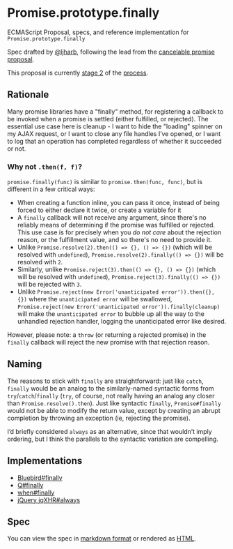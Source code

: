 # Promise.prototype.finally
ECMAScript Proposal, specs, and reference implementation for `Promise.prototype.finally`

Spec drafted by [@ljharb](https://github.com/ljharb), following the lead from the [cancelable promise proposal](https://github.com/domenic/cancelable-promise/blob/master/Third%20State.md#promiseprototypefinally-implementation).

This proposal is currently [stage 2](https://github.com/tc39/proposals/blob/master/README.md) of the [process](https://tc39.github.io/process-document/).

## Rationale
Many promise libraries have a "finally" method, for registering a callback to be invoked when a promise is settled (either fulfilled, or rejected). The essential use case here is cleanup - I want to hide the "loading" spinner on my AJAX request, or I want to close any file handles I’ve opened, or I want to log that an operation has completed regardless of whether it succeeded or not.

### Why not `.then(f, f)`?
`promise.finally(func)` is similar to `promise.then(func, func)`, but is different in a few critical ways:
 - When creating a function inline, you can pass it once, instead of being forced to either declare it twice, or create a variable for it
 - A `finally` callback will not receive any argument, since there's no reliably means of determining if the promise was fulfilled or rejected. This use case is for precisely when you *do not care* about the rejection reason, or the fulfillment value, and so there's no need to provide it.
 - Unlike `Promise.resolve(2).then(() => {}, () => {})` (which will be resolved with `undefined`), `Promise.resolve(2).finally(() => {})` will be resolved with `2`.
 - Similarly, unlike `Promise.reject(3).then(() => {}, () => {})` (which will be resolved with `undefined`), `Promise.reject(3).finally(() => {})` will be rejected with `3`.
 - Unlike `Promise.reject(new Error('unanticipated error')).then({}, {})` where the `unanticipated error` will be swallowed, `Promise.reject(new Error('unanticipated error')).finally(cleanup)` will make the `unanticipated error` to bubble up all the way to the unhandled rejection handler, logging the unanticipated error like desired.

However, please note: a `throw` (or returning a rejected promise) in the `finally` callback will reject the new promise with that rejection reason.

## Naming
The reasons to stick with `finally` are straightforward: just like `catch`, `finally` would be an analog to the similarly-named syntactic forms from `try`/`catch`/`finally` (`try`, of course, not really having an analog any closer than `Promise.resolve().then`). Just like syntactic `finally`, `Promise#finally` would not be able to modify the return value, except by creating an abrupt completion by throwing an exception (ie, rejecting the promise).

I’d briefly considered `always` as an alternative, since that wouldn’t imply ordering, but I think the parallels to the syntactic variation are compelling.

## Implementations
 - [Bluebird#finally](http://bluebirdjs.com/docs/api/finally.html)
 - [Q#finally](https://github.com/kriskowal/q/wiki/API-Reference#promisefinallycallback)
 - [when#finally](https://github.com/cujojs/when/blob/master/docs/api.md#promisefinally)
 - [jQuery jqXHR#always](http://api.jquery.com/jQuery.ajax/#jqXHR)

## Spec
You can view the spec in [markdown format](spec.md) or rendered as [HTML](http://ljharb.github.io/proposal-promise-finally/).
